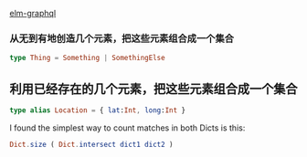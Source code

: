

[elm-graphql](https://github.com/dillonkearns/elm-graphql)



### 从无到有地创造几个元素，把这些元素组合成一个集合



```elm
type Thing = Something | SomethingElse

```



## 利用已经存在的几个元素，把这些元素组合成一个集合



```elm
type alias Location = { lat:Int, long:Int }
```





I found the simplest way to count matches in both Dicts is this:

```elm
Dict.size ( Dict.intersect dict1 dict2 )
```







